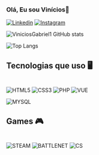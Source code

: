 ### Olá, Eu sou Vinícios👋

[![Linkedin](https://img.shields.io/badge/LinkedIn-0077B5?style=for-the-badge&logo=linkedin&logoColor=white)](https://www.linkedin.com/in/vin%C3%ADciosgabriel-dev12/)
[![Instagram](https://img.shields.io/badge/Instagram-E4405F?style=for-the-badge&logo=instagram&logoColor=white)](https://www.instagram.com/vinicios_com_o_/)

![ViniciosGabriel1 GitHub stats](https://github-readme-stats.vercel.app/api?username=ViniciosGabriel1&show_icons=true&theme=tokyonight)

![Top Langs](https://github-readme-stats.vercel.app/api/top-langs/?username=ViniciosGabriel1&layout=compact)

## Tecnologias que uso  🖥️

<div style = "display: inline_block"><br/>
  <img align = "center" alt = "HTML5"   src = "https://img.shields.io/badge/HTML5-E34F26?style=for-the-badge&logo=html5&logoColor=white"/>

  <img align = "center" alt = "CSS3"   src = "https://img.shields.io/badge/CSS3-1572B6?style=for-the-badge&logo=css3&logoColor=white"/>

  <img align = "center" alt = "PHP"   src = "https://img.shields.io/badge/PHP-777BB4?style=for-the-badge&logo=php&logoColor=white"/>

  <img align = "center" alt = "VUE"   src = "https://img.shields.io/badge/Vue.js-3-green?style=for-the-badge&logo=js&logoColor=white"/>

  <img align = "center" alt = "MYSQL"   src = "https://img.shields.io/badge/MySQL-005C84?style=for-the-badge&logo=mysql&logoColor=white"/></br>

</div>

## Games 🎮  

<div style = "display: inline_block"><br/>
  <img align = "center" alt = "STEAM"   src = "https://img.shields.io/badge/Steam-000000?style=for-the-badge&logo=steam&logoColor=white"/>

  <img align = "center" alt = "BATTLENET"   src = "https://img.shields.io/badge/Battle.net-000?style=for-the-badge&logo=battle.net&logoColor=148EFF"/>

   <img align = "center" alt = "CS"   src = "https://img.shields.io/badge/Counter_Strike-000000?style=for-the-badge&logo=counter-strike&logoColor=white"/>

  

</div>

